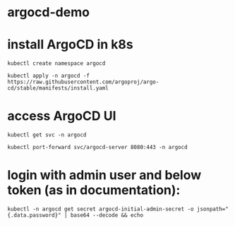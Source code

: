 # argocd-demo

# install ArgoCD in k8s
`kubectl create namespace argocd`

`kubectl apply -n argocd -f https://raw.githubusercontent.com/argoproj/argo-cd/stable/manifests/install.yaml`

# access ArgoCD UI
`kubectl get svc -n argocd`

`kubectl port-forward svc/argocd-server 8080:443 -n argocd`

# login with admin user and below token (as in documentation):
`kubectl -n argocd get secret argocd-initial-admin-secret -o jsonpath="{.data.password}" | base64 --decode && echo`